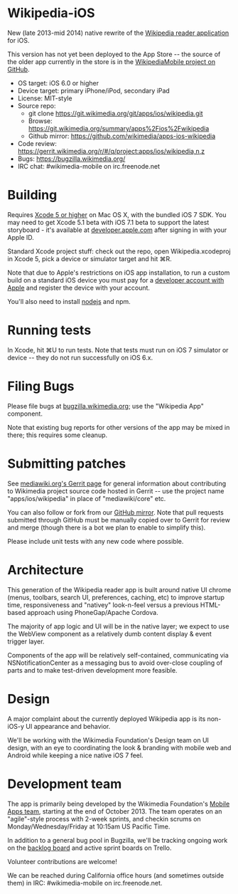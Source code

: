 # Wikipedia-iOS

New (late 2013-mid 2014) native rewrite of the [Wikipedia reader application](https://www.mediawiki.org/wiki/Wikimedia_Apps/Wikipedia) for iOS.

This version has not yet been deployed to the App Store -- the source of the older app currently in the store is in the [WikipediaMobile project on GitHub](https://github.com/wikimedia/WikipediaMobile).

* OS target: iOS 6.0 or higher
* Device target: primary iPhone/iPod, secondary iPad
* License: MIT-style
* Source repo:
  * git clone https://git.wikimedia.org/git/apps/ios/wikipedia.git
  * Browse: https://git.wikimedia.org/summary/apps%2Fios%2Fwikipedia
  * Github mirror: https://github.com/wikimedia/apps-ios-wikipedia
* Code review: https://gerrit.wikimedia.org/r/#/q/project:apps/ios/wikipedia,n,z
* Bugs: https://bugzilla.wikimedia.org/
* IRC chat: #wikimedia-mobile on irc.freenode.net


# Building

Requires [Xcode 5 or higher](https://itunes.apple.com/us/app/xcode/id497799835) on Mac OS X, with the bundled iOS 7 SDK. You may need to get Xcode 5.1 beta with iOS 7.1 beta to support the latest storyboard - it's available at [developer.apple.com](https://developer.apple.com/) after signing in with your Apple ID.

Standard Xcode project stuff: check out the repo, open Wikipedia.xcodeproj in Xcode 5, pick a device or simulator target and hit ⌘R.

Note that due to Apple's restrictions on iOS app installation, to run a custom build on a standard iOS device you must pay for a [developer account with Apple](https://developer.apple.com/devcenter/ios/index.action) and register the device with your account.

You'll also need to install [nodejs](http://nodejs.org/) and npm.

# Running tests

In Xcode, hit ⌘U to run tests. Note that tests must run on iOS 7 simulator or device -- they do not run successfully on iOS 6.x.


# Filing Bugs

Please file bugs at [bugzilla.wikimedia.org](https://bugzilla.wikimedia.org/); use the "Wikipedia App" component.

Note that existing bug reports for other versions of the app may be mixed in there; this requires some cleanup.


# Submitting patches

See [mediawiki.org's Gerrit page](https://www.mediawiki.org/wiki/Gerrit) for general information about contributing to Wikimedia project source code hosted in Gerrit -- use the project name "apps/ios/wikipedia" in place of "mediawiki/core" etc.

You can also follow or fork from our [GitHub mirror](https://github.com/wikimedia/apps-ios-wikipedia). Note that pull requests submitted through GitHub must be manually copied over to Gerrit for review and merge (though there is a bot we plan to enable to simplify this).

Please include unit tests with any new code where possible.


# Architecture

This generation of the Wikipedia reader app is built around native UI chrome (menus, toolbars, search UI, preferences, caching, etc) to improve startup time, responsiveness and "nativey" look-n-feel versus a previous HTML-based approach using PhoneGap/Apache Cordova.

The majority of app logic and UI will be in the native layer; we expect to use the WebView component as a relatively dumb content display & event trigger layer.

Components of the app will be relatively self-contained, communicating via NSNotificationCenter as a messaging bus to avoid over-close coupling of parts and to make test-driven development more feasible.


# Design

A major complaint about the currently deployed Wikipedia app is its non-iOS-y UI appearance and behavior.

We'll be working with the Wikimedia Foundation's Design team on UI design, with an eye to coordinating the look & branding with mobile web and Android while keeping a nice native iOS 7 feel.


# Development team

The app is primarily being developed by the Wikimedia Foundation's [Mobile Apps team](https://www.mediawiki.org/wiki/Wikimedia_Apps/Team), starting at the end of October 2013. The team operates on an "agile"-style process with 2-week sprints, and checkin scrums on Monday/Wednesday/Friday at 10:15am US Pacific Time.

In addition to a general bug pool in Bugzilla, we'll be tracking ongoing work on the [backlog board](https://trello.com/b/h0B6QYBo/wikipedia-app-backlog) and active sprint boards on Trello.

Volunteer contributions are welcome!

We can be reached during California office hours (and sometimes outside them) in IRC: #wikimedia-mobile on irc.freenode.net.

